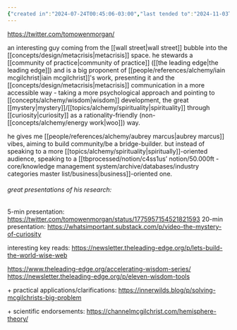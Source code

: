 ```yaml
---
{"created in":"2024-07-24T00:45:06-03:00","last tended to":"2024-11-03T15:35:06-03:00","tags":["person","metacrisis","research","communication","memetics","🌱"],"dg-publish":true,"notestage":["🌱"],"created":"2024-07-24T00:45:06.544-03:00","updated":"2025-03-25T13:07:42.569-03:00","permalink":"/people/references/design/tom-morgan/","dgPassFrontmatter":true}
---
```


https://twitter.com/tomowenmorgan/

an interesting guy coming from the [[wall street\|wall street]] bubble into the [[concepts/design/metacrisis\|metacrisis]] space. he stewards a [[community of practice\|community of practice]] ([[the leading edge\|the leading edge]]) and is a big proponent of [[people/references/alchemy/iain mcgilchrist\|iain mcgilchrist]]'s work, presenting it and the [[concepts/design/metacrisis\|metacrisis]] communication in a more accessible way - taking a more psychological approach and pointing to [[concepts/alchemy/wisdom\|wisdom]] development, the great [[mystery\|mystery]]/[[topics/alchemy/spirituality\|spirituality]] through [[curiosity\|curiosity]] as a rationality-friendly (non-[[concepts/alchemy/energy work\|woo]]) way.

he gives me [[people/references/alchemy/aubrey marcus\|aubrey marcus]] vibes, aiming to build community/be a bridge-builder. but instead of speaking to a more [[topics/alchemy/spirituality\|spiritually]]-oriented audience, speaking to a [[tbprocessed/notion/c4ss1us’ notion/50.000ft - core/knowledge management system/archive/databases/industry categories master list/business\|business]]-oriented one.

###### great presentations of his research:

5-min presentation: https://twitter.com/tomowenmorgan/status/1775957154521821593
20-min presentation: https://whatsimportant.substack.com/p/video-the-mystery-of-curiosity

interesting key reads:
https://newsletter.theleading-edge.org/p/lets-build-the-world-wise-web

https://www.theleading-edge.org/accelerating-wisdom-series/
https://newsletter.theleading-edge.org/p/eleven-wisdom-tools

\+ practical applications/clarifications: https://innerwilds.blog/p/solving-mcgilchrists-big-problem

\+ scientific endorsements: https://channelmcgilchrist.com/hemisphere-theory/